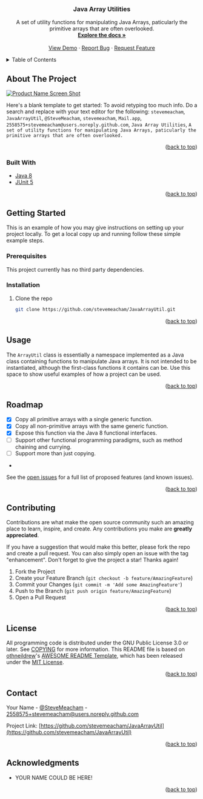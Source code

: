 <div id="top"></div>



<h3 align="center">Java Array Utilities</h3>

  <p align="center">
    A set of utility functions for manipulating Java Arrays, paticularly the primitive arrays that are often overlooked.
    <br />
    <a href="https://github.com/stevemeacham/JavaArrayUtil"><strong>Explore the docs »</strong></a>
    <br />
    <br />
    <a href="https://github.com/stevemeacham/JavaArrayUtil">View Demo</a>
    ·
    <a href="https://github.com/stevemeacham/JavaArrayUtil/issues">Report Bug</a>
    ·
    <a href="https://github.com/stevemeacham/JavaArrayUtil/issues">Request Feature</a>
  </p>
</div>



<!-- TABLE OF CONTENTS -->
<details>
  <summary>Table of Contents</summary>
  <ol>
    <li>
      <a href="#about-the-project">About The Project</a>
      <ul>
        <li><a href="#built-with">Built With</a></li>
      </ul>
    </li>
    <li>
      <a href="#getting-started">Getting Started</a>
      <ul>
        <li><a href="#prerequisites">Prerequisites</a></li>
        <li><a href="#installation">Installation</a></li>
      </ul>
    </li>
    <li><a href="#usage">Usage</a></li>
    <li><a href="#roadmap">Roadmap</a></li>
    <li><a href="#contributing">Contributing</a></li>
    <li><a href="#license">License</a></li>
    <li><a href="#contact">Contact</a></li>
    <li><a href="#acknowledgments">Acknowledgments</a></li>
  </ol>
</details>



<!-- ABOUT THE PROJECT -->
## About The Project

[![Product Name Screen Shot][product-screenshot]](https://example.com)

Here's a blank template to get started: To avoid retyping too much info. Do a search and replace with your text editor for the following: `stevemeacham`, `JavaArrayUtil`, `@SteveMeacham`, `stevemeacham`, `Mail.app`, `2558575+stevemeacham@users.noreply.github.com`, `Java Array Utilities`, `A set of utility functions for manipulating Java Arrays, paticularly the primitive arrays that are often overlooked.`

<p align="right">(<a href="#top">back to top</a>)</p>



### Built With

* [Java 8](https://docs.oracle.com/javase/8/docs/api/)
* [JUnit 5](https://junit.org/junit5/)

<p align="right">(<a href="#top">back to top</a>)</p>



<!-- GETTING STARTED -->
## Getting Started

This is an example of how you may give instructions on setting up your project locally.
To get a local copy up and running follow these simple example steps.

### Prerequisites

This project currently has no third party dependencies.

### Installation

1. Clone the repo
   ```sh
   git clone https://github.com/stevemeacham/JavaArrayUtil.git
   ```

<p align="right">(<a href="#top">back to top</a>)</p>



<!-- USAGE EXAMPLES -->
## Usage

The ```ArrayUtil``` class is essentially a namespace implemented as a Java class containing functions to manipulate Java arrays. It is not intended to be instantiated, although the first-class functions it contains can be. Use this space to show useful examples of how a project can be used.

<p align="right">(<a href="#top">back to top</a>)</p>



<!-- ROADMAP -->
## Roadmap

- [X] Copy all primitive arrays with a single generic function.
- [X] Copy all non-primitive arrays with the same generic function.
- [X] Expose this function via the Java 8 functional interfaces.
- [ ] Support other functional programming paradigms, such as method chaining and currying.
- [ ] Support more than just copying.
- 
See the [open issues](https://github.com/stevemeacham/JavaArrayUtil/issues) for a full list of proposed features (and known issues).

<p align="right">(<a href="#top">back to top</a>)</p>



<!-- CONTRIBUTING -->
## Contributing

Contributions are what make the open source community such an amazing place to learn, inspire, and create. Any contributions you make are **greatly appreciated**.

If you have a suggestion that would make this better, please fork the repo and create a pull request. You can also simply open an issue with the tag "enhancement".
Don't forget to give the project a star! Thanks again!

1. Fork the Project
2. Create your Feature Branch (`git checkout -b feature/AmazingFeature`)
3. Commit your Changes (`git commit -m 'Add some AmazingFeature'`)
4. Push to the Branch (`git push origin feature/AmazingFeature`)
5. Open a Pull Request

<p align="right">(<a href="#top">back to top</a>)</p>



<!-- LICENSE -->
## License

All programming code is distributed under the GNU Public License 3.0 or later. See [COPYING](COPYING.md) for more information.
This README file is based on [othneildrew](https://github.com/othneildrew/)'s [AWESOME README Template](https://github.com/othneildrew/Best-README-Template), which has been released under the [MIT License](https://opensource.org/licenses/MIT).

<p align="right">(<a href="#top">back to top</a>)</p>



<!-- CONTACT -->
## Contact

Your Name - [@SteveMeacham](https://twitter.com/SteveMeacham) - 2558575+stevemeacham@users.noreply.github.com

Project Link: [https://github.com/stevemeacham/JavaArrayUtil](https://github.com/stevemeacham/JavaArrayUtil)

<p align="right">(<a href="#top">back to top</a>)</p>



<!-- ACKNOWLEDGMENTS -->
## Acknowledgments

* YOUR NAME COULD BE HERE!

<p align="right">(<a href="#top">back to top</a>)</p>



<!-- MARKDOWN LINKS & IMAGES -->
<!-- https://www.markdownguide.org/basic-syntax/#reference-style-links -->
[contributors-shield]: https://img.shields.io/github/contributors/stevemeacham/JavaArrayUtil.svg?style=for-the-badge
[contributors-url]: https://github.com/stevemeacham/JavaArrayUtil/graphs/contributors
[forks-shield]: https://img.shields.io/github/forks/stevemeacham/JavaArrayUtil.svg?style=for-the-badge
[forks-url]: https://github.com/stevemeacham/JavaArrayUtil/network/members
[stars-shield]: https://img.shields.io/github/stars/stevemeacham/JavaArrayUtil.svg?style=for-the-badge
[stars-url]: https://github.com/stevemeacham/JavaArrayUtil/stargazers
[issues-shield]: https://img.shields.io/github/issues/stevemeacham/JavaArrayUtil.svg?style=for-the-badge
[issues-url]: https://github.com/stevemeacham/JavaArrayUtil/issues
[license-shield]: https://img.shields.io/github/license/stevemeacham/JavaArrayUtil.svg?style=for-the-badge
[license-url]: https://github.com/stevemeacham/JavaArrayUtil/blob/master/LICENSE.txt
[linkedin-shield]: https://img.shields.io/badge/-LinkedIn-black.svg?style=for-the-badge&logo=linkedin&colorB=555
[linkedin-url]: https://linkedin.com/in/stevemeacham
[product-screenshot]: images/screenshot.png